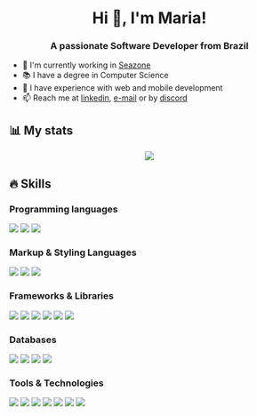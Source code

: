 <h1 align="center">Hi 👋, I'm Maria!</h1>
<h3 align="center">A passionate Software Developer from Brazil</h3>

- 🔭 I'm currently working in [Seazone](https://seazone.com.br/)
- 📚 I have a degree in Computer Science
- 🌳 I have experience with web and mobile development
- 📫 Reach me at [linkedin](https://www.linkedin.com/in/vazmf/), [e-mail](vazfernandam@gmail.com) or by [discord](https://discordapp.com/users/566023014458720306)

## 📊 My stats

<div align="center">
    <a> <img src="https://github-readme-streak-stats.herokuapp.com/?user=VazMF&theme=tokyonight"/>
</div>

## 🔥 Skills

### Programming languages

<div >
 <img src="https://img.shields.io/badge/Python-3776AB?style=for-the-badge&logo=python&logoColor=white">
 <img src="https://img.shields.io/badge/Dart-0175C2?style=for-the-badge&logo=dart&logoColor=white">
 <img src="https://img.shields.io/badge/JavaScript-F7DF1E?style=for-the-badge&logo=javascript&logoColor=black"/>
</div>

### Markup & Styling Languages
<div >
 <img src="https://img.shields.io/badge/HTML5-E34F26?style=for-the-badge&logo=html5&logoColor=white"/>
 <img src="https://img.shields.io/badge/CSS3-1572B6?style=for-the-badge&logo=css3&logoColor=white"/>
 <img src="https://img.shields.io/badge/Markdown-000000?style=for-the-badge&logo=markdown&logoColor=white"/>
</div>

### Frameworks & Libraries

<div >
 <img src="https://img.shields.io/badge/Flask-000000?style=for-the-badge&logo=flask&logoColor=white"/>
 <img src="https://img.shields.io/badge/FastAPI-009688.svg?style=for-the-badge&logo=FastAPI&logoColor=white"/>
 <img src="https://img.shields.io/badge/Flutter-02569B?style=for-the-badge&logo=flutter&logoColor=white"/>
 <img src="https://img.shields.io/badge/Node.js-43853D?style=for-the-badge&logo=node.js&logoColor=white"/>
 <img src="https://img.shields.io/badge/AngularJS-E23237?style=for-the-badge&logo=angularjs&logoColor=white"/>
 <img src="https://img.shields.io/badge/Pytest-0A9EDC.svg?style=for-the-badge&logo=Pytest&logoColor=white"/>
</div>

### Databases

<div>
 <img src="https://img.shields.io/badge/MySQL-0A9EDC?style=for-the-badge&logo=mysql&logoColor=white">
 <img src="https://img.shields.io/badge/PostgreSQL-316192?style=for-the-badge&logo=postgresql&logoColor=white">
 <img src="https://img.shields.io/badge/MongoDB-4EA94B?style=for-the-badge&logo=mongodb&logoColor=white">
 <img src="https://img.shields.io/badge/SQLite-07405E?style=for-the-badge&logo=sqlite&logoColor=whitehttps://img.shields.io/badge/SQLite-07405E?style=for-the-badge&logo=sqlite&logoColor=white">
</div>


### Tools & Technologies

<div>
 <img src="https://img.shields.io/badge/GIT-E44C30?style=for-the-badge&logo=git&logoColor=white">
 <img src="https://img.shields.io/badge/GitHub-100000?style=for-the-badge&logo=github&logoColor=white">
 <img src="https://img.shields.io/badge/-vs_code-007ACC?logo=visual-studio-code&logoColor=white&style=for-the-badge">
 <img src="https://img.shields.io/badge/PyCharm-000000.svg?&style=for-the-badge&logo=PyCharm&logoColor=white">
 <img src="https://img.shields.io/badge/Docker-2496ED.svg?style=for-the-badge&logo=Docker&logoColor=white">
 <img src="https://img.shields.io/badge/Postman-FF6C37.svg?style=for-the-badge&logo=Postman&logoColor=white">
 <img src="https://img.shields.io/badge/Linux-FCC624?style=for-the-badge&logo=linux&logoColor=black">
</div>

<!-- ![Snake animation](https://github.com/VazMF/VazMF/blob/output/github-contribution-grid-snake.svg) -->

